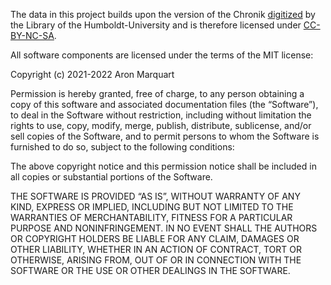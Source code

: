 The data in this project builds upon the version of the Chronik [digitized](http://www.digi-hub.de/viewer/resolver?urn=urn:nbn:de:kobv:11-d-6653534) by the Library of the Humboldt-University and is therefore licensed under [CC-BY-NC-SA](https://creativecommons.org/licenses/by-nc-sa/4.0/).

All software components are licensed under the terms of the MIT license:

Copyright (c) 2021-2022 Aron Marquart

Permission is hereby granted, free of charge, to any person obtaining a copy of this software and associated documentation files (the “Software”), to deal in the Software without restriction, including without limitation the rights to use, copy, modify, merge, publish, distribute, sublicense, and/or sell copies of the Software, and to permit persons to whom the Software is furnished to do so, subject to the following conditions:

The above copyright notice and this permission notice shall be included in all copies or substantial portions of the Software.

THE SOFTWARE IS PROVIDED “AS IS”, WITHOUT WARRANTY OF ANY KIND, EXPRESS OR IMPLIED, INCLUDING BUT NOT LIMITED TO THE WARRANTIES OF MERCHANTABILITY, FITNESS FOR A PARTICULAR PURPOSE AND NONINFRINGEMENT. IN NO EVENT SHALL THE AUTHORS OR COPYRIGHT HOLDERS BE LIABLE FOR ANY CLAIM, DAMAGES OR OTHER LIABILITY, WHETHER IN AN ACTION OF CONTRACT, TORT OR OTHERWISE, ARISING FROM, OUT OF OR IN CONNECTION WITH THE SOFTWARE OR THE USE OR OTHER DEALINGS IN THE SOFTWARE.
